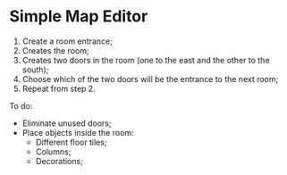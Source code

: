 Simple Map Editor
=================
1. Create a room entrance;
2. Creates the room;
3. Creates two doors in the room (one to the east and the other to the south);
4. Choose which of the two doors will be the entrance to the next room;
5. Repeat from step 2.

To do: 

* Eliminate unused doors;
* Place objects inside the room:
  - Different floor tiles;
  - Columns;
  - Decorations;

